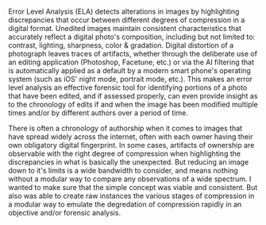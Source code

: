 
Error Level Analysis (ELA) detects alterations in images by highlighting discrepancies that occur between different degrees of compression in a digital format. Unedited images maintain consistent characteristics that accurately reflect a digital photo's composition, including but not limited to: contrast, lighting, sharpness, color & gradation. Digital distortion of a photograph leaves traces of artifacts, whether through the deliberate use of an editing application (Photoshop, Facetune, etc.) or via the AI filtering that is automatically applied as a default by a modern smart phone's operating system (such as iOS' night mode, portrait mode, etc.). This makes an error level analysis an effective forensic tool for identifying portions of a photo that have been edited, and if assessed properly, can even provide insight as to the chronology of edits if and when the image has been modified multiple times and/or by different authors over a period of time.

There is often a chronology of authorship when it comes to images that have spread widely across the internet, often with each owner having their own obligatory digital fingerprint. In some cases, artifacts of ownership are observable with the right degree of compression when highlighting the discrepancies in what is basically the unexpected. But reducing an image down to it's limits is a wide bandwidth to consider, and means nothing without a modular way to compare any observations of a wide spectrum. I wanted to make sure that the simple concept was viable and consistent. But also was able to create raw instances the various stages of compression in a modular way to emulate the degredation of compression rapidly in an objective and/or forensic analysis.
